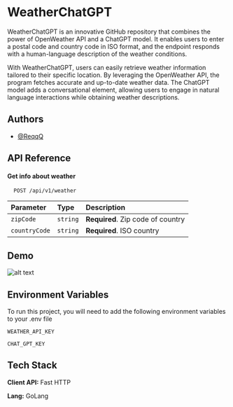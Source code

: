 
# WeatherChatGPT

WeatherChatGPT is an innovative GitHub repository that combines the power of OpenWeather API and a ChatGPT model. It enables users to enter a postal code and country code in ISO format, and the endpoint responds with a human-language description of the weather conditions.

With WeatherChatGPT, users can easily retrieve weather information tailored to their specific location. By leveraging the OpenWeather API, the program fetches accurate and up-to-date weather data. The ChatGPT model adds a conversational element, allowing users to engage in natural language interactions while obtaining weather descriptions.



## Authors

- [@ReqqQ](https://www.github.com/ReqqQ)


## API Reference

#### Get info about weather

```http
  POST /api/v1/weather
```

| Parameter | Type     | Description                |
| :-------- | :------- | :------------------------- |
| `zipCode` | `string` | **Required**. Zip code of country |
| `countryCode` | `string` | **Required**. ISO country |


## Demo
![alt text](https://i.ibb.co/RDJKW84/scr.png)

## Environment Variables

To run this project, you will need to add the following environment variables to your .env file

`WEATHER_API_KEY`

`CHAT_GPT_KEY`


## Tech Stack

**Client API:** Fast HTTP

**Lang:** GoLang
